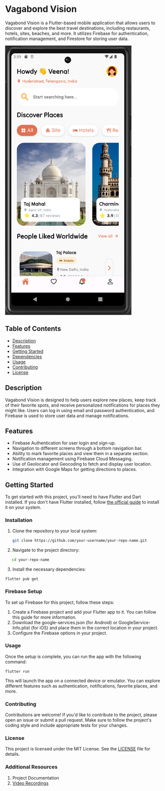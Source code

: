 # Vagabond Vision

Vagabond Vision is a Flutter-based mobile application that allows users to discover and explore the best travel destinations, including restaurants, hotels, sites, beaches, and more. It utilizes Firebase for authentication, notification management, and Firestore for storing user data.

![App Screenshot](./images/img.png) <!-- Replace with a screenshot of your app -->

## Table of Contents
- [Description](#description)
- [Features](#features)
- [Getting Started](#getting-started)
- [Dependencies](#dependencies)
- [Usage](#usage)
- [Contributing](#contributing)
- [License](#license)

## Description
Vagabond Vision is designed to help users explore new places, keep track of their favorite spots, and receive personalized notifications for places they might like. Users can log in using email and password authentication, and Firebase is used to store user data and manage notifications.

## Features
- Firebase Authentication for user login and sign-up.
- Navigation to different screens through a bottom navigation bar.
- Ability to mark favorite places and view them in a separate section.
- Notification management using Firebase Cloud Messaging.
- Use of Geolocator and Geocoding to fetch and display user location.
- Integration with Google Maps for getting directions to places.

## Getting Started
To get started with this project, you'll need to have Flutter and Dart installed. If you don't have Flutter installed, follow [the official guide](https://flutter.dev/docs/get-started/install) to install it on your system.

### Installation
1. Clone the repository to your local system:
   ```bash
   git clone https://github.com/your-username/your-repo-name.git
   ```
2. Navigate to the project directory:
```bash
   cd your-repo-name
```

3. Install the necessary dependencies:
```
flutter pub get
```
### Firebase Setup
To set up Firebase for this project, follow these steps:

1. Create a Firebase project and add your Flutter app to it. You can follow this guide for more information.
2. Download the google-services.json (for Android) or GoogleService-Info.plist (for iOS) and place them in the correct location in your project.
3. Configure the Firebase options in your project.

### Usage
Once the setup is complete, you can run the app with the following command:
```
flutter run
```
This will launch the app on a connected device or emulator. You can explore different features such as authentication, notifications, favorite places, and more.

### Contributing
Contributions are welcome! If you'd like to contribute to the project, please open an issue or submit a pull request. Make sure to follow the project's coding style and include appropriate tests for your changes.

### License
This project is licensed under the MIT License. See the [LICENSE](./LICENSE) file for details.

### Additional Resources
1. Project Documentation
2. [Video Recordings](https://drive.google.com/file/d/1_0ZPFXp6MQNerKrKEUXMM4Bu3og3aO4C/view?usp=sharing) <!--Yet to add links-->
